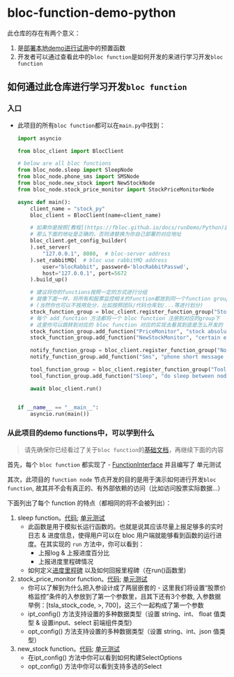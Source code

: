 # bloc-function-demo-python
此仓库的存在有两个意义：
1. 是[部署本地demo进行试用](https://fbloc.github.io/docs/runDemo/Python)中的预置函数
2. 开发者可以通过查看此中的`bloc function`是如何开发的来进行学习开发`bloc function`

## 如何通过此仓库进行学习开发`bloc function`
### 入口
- 此项目的所有`bloc function`都可以在`main.py`中找到：
    ```python
    import asyncio

    from bloc_client import BlocClient
    
    # below are all bloc functions
    from bloc_node.sleep import SleepNode
    from bloc_node.phone_sms import SMSNode
    from bloc_node.new_stock import NewStockNode
    from bloc_node.stock_price_monitor import StockPriceMonitorNode

    async def main():
        client_name = "stock_py"
        bloc_client = BlocClient(name=client_name)

        # 如果你是按照[教程](https://fbloc.github.io/docs/runDemo/Python)部署的bloc环境
        # 那么下面的地址是正确的，否则请替换为你自己部署的对应地址
        bloc_client.get_config_builder(
        ).set_server(
            "127.0.0.1", 8080,  # bloc-server address
        ).set_rabbitMQ(  # bloc use rabbitMQ address
            user="blocRabbit", password='blocRabbitPasswd',
            host="127.0.0.1", port=5672
        ).build_up()

        # 建议将你的functions按照一定的方式进行分组
        # 就像下面一样，将所有和股票监控相关的function都放到同一个function group中
        # (当然你也可以不按用处分，比如按照团队/代码仓库划/...等进行划分)
        stock_function_group = bloc_client.register_function_group("Stock Monitor")
        # 每个 add_function 方法都将一个 bloc function 注册到对应的group下
        # 这里你可以跳转到对应的 bloc function 对应的实现去看其到底是怎么开发的
        stock_function_group.add_function("PriceMonitor", "stock absolute price change monitor", StockPriceMonitorNode())
        stock_function_group.add_function("NewStockMonitor", "certain exchange & industry new stock monitor", NewStockNode())

        notify_function_group = bloc_client.register_function_group("Notify")
        notify_function_group.add_function("Sms", "phone short message notify", SMSNode())

        tool_function_group = bloc_client.register_function_group("Tool")
        tool_function_group.add_function("Sleep", "do sleep between nodes", SleepNode())

        await bloc_client.run()


    if __name__ == "__main__":
        asyncio.run(main())
    ```

### 从此项目的demo functions中，可以学到什么
> 请先确保你已经看过了关于`bloc function`的[基础文档](https://github.com/fBloc/bloc-client-python#readme)，再继续下面的内容

首先，每个 `bloc function` 都实现了 - [FunctionInterface](https://github.com/fBloc/bloc-client-python/blob/main/bloc_client/function_interface.py#L10) 并且编写了 单元测试

其次，此项目的 `function node` 节点开发的目的是用于演示如何进行开发`bloc function`, 故其并不会有真正的、有外部依赖的访问（比如访问股票实际数据...）

下面列出了每个 function 的特点（都相同的将不会被列出）：
1. sleep function。[代码](/bloc_node/sleep/node.py); [单元测试](/bloc_node/sleep/node_test.py)
    - 此函数是用于模拟长运行函数的。也就是说其应该尽量上报足够多的实时日志 & 进度信息，使得用户可以在 bloc 用户端就能够看到函数的运行进度。在其实现的 `run` 方法中，你可以看到：
        - 上报log & 上报进度百分比
        - 上报进度里程碑情况
    - 如何定义[进度里程碑](/bloc_node/sleep/milestone.py) 以及如何回报里程碑（在run()函数里)
2. stock_price_monitor function。[代码](/bloc_node/stock_price_monitor/node.py); [单元测试](/bloc_node/stock_price_monitor/node_test.py)
    - 你可以了解到为什么把入参设计成了两层嵌套的 - 这里我们将设置“股票价格监控”条件的入参放到了第一个参数里，且其下还有3个参数, 入参数据举例：[tsla_stock_code, >, 700]，这三个一起构成了第一个参数
    - ipt_config() 方法支持设置的多种数据类型（设置 string、int、 float 值类型 & 设置input、select 前端组件类型)
    - opt_config() 方法支持设置的多种数据类型（设置 string、int、json 值类型）
3. new_stock function。[代码](/bloc_node/new_stock/node.py); [单元测试](/bloc_node/new_stock/node_test.py)
    - 在ipt_config() 方法中你可以看到如何构建SelectOptions
    - opt_config() 方法中你可以看到支持多选的Select
